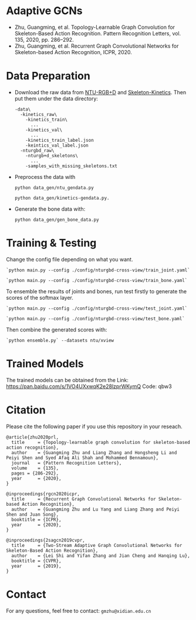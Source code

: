 # Adaptive GCNs
 - Zhu, Guangming, et al. Topology-Learnable Graph Convolution for Skeleton-Based Action Recognition. Pattern Recognition Letters, vol. 135, 2020, pp. 286–292.
 - Zhu, Guangming, et al. Recurrent Graph Convolutional Networks for Skeleton-based Action Recognition, ICPR, 2020.

# Data Preparation

  - Download the raw data from [NTU-RGB+D][https://github.com/shahroudy/NTURGB-D] and [Skeleton-Kinetics][https://github.com/yysijie/st-gcn]. Then put them under the data directory:
 
        -data\  
          -kinetics_raw\  
            -kinetics_train\
              ...
            -kinetics_val\
              ...
            -kinetics_train_label.json
            -keintics_val_label.json
          -nturgbd_raw\  
            -nturgb+d_skeletons\
              ...
            -samples_with_missing_skeletons.txt
            

[https://github.com/shahroudy/NTURGB-D]: NTU-RGB+D
[https://github.com/yysijie/st-gcn]: Skeleton-Kinetics

 - Preprocess the data with
  
    `python data_gen/ntu_gendata.py`
    
    `python data_gen/kinetics-gendata.py.`

 - Generate the bone data with: 
    
    `python data_gen/gen_bone_data.py`
     
# Training & Testing

Change the config file depending on what you want.


    `python main.py --config ./config/nturgbd-cross-view/train_joint.yaml`

    `python main.py --config ./config/nturgbd-cross-view/train_bone.yaml`
To ensemble the results of joints and bones, run test firstly to generate the scores of the softmax layer. 

    `python main.py --config ./config/nturgbd-cross-view/test_joint.yaml`

    `python main.py --config ./config/nturgbd-cross-view/test_bone.yaml`

Then combine the generated scores with: 

    `python ensemble.py` --datasets ntu/xview
     
# Trained Models	 
The trained models can be obtained from the Link: https://pan.baidu.com/s/1VO4UXxwqK2e28lzprWKymQ Code: qbw3
	 
# Citation
Please cite the following paper if you use this repository in your reseach.

    @article{zhu2020prl,
      title     = {Topology-learnable graph convolution for skeleton-based action recognition},  
      author    = {Guangming Zhu and Liang Zhang and Hongsheng Li and Peiyi Shen and Syed Afaq Ali Shah and Mohammed Bennamoun},  
      journal	= {Pattern Recognition Letters},  
      volume	= {135},
      pages	= {286-292},
      year      = {2020},
    }
	
    @inproceedings{rgcn2020icpr,  
      title     = {Recurrent Graph Convolutional Networks for Skeleton-based Action Recognition},  
      author    = {Guangming Zhu and Lu Yang and Liang Zhang and Peiyi Shen and Juan Song},  
      booktitle = {ICPR},  
      year      = {2020},  
    }	
    
    @inproceedings{2sagcn2019cvpr,  
      title     = {Two-Stream Adaptive Graph Convolutional Networks for Skeleton-Based Action Recognition},  
      author    = {Lei Shi and Yifan Zhang and Jian Cheng and Hanqing Lu},  
      booktitle = {CVPR},  
      year      = {2019},  
    }
    
# Contact
For any questions, feel free to contact: `gmzhu@xidian.edu.cn`
